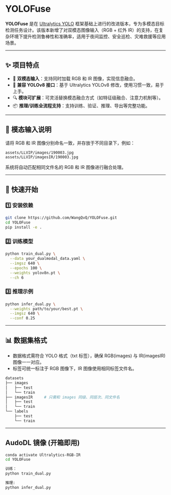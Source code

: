 

# YOLOFuse

**YOLOFuse** 是在 [Ultralytics YOLO](https://github.com/ultralytics/ultralytics) 框架基础上进行的改进版本，专为多模态目标检测任务设计。该版本新增了对双模态图像输入（RGB + 红外 IR）的支持，在复杂环境下提升检测鲁棒性和准确率，适用于夜间监控、安全巡检、灾难救援等应用场景。

---

## ✨ 项目特点

* 🚀 **双模态输入**：支持同时加载 RGB 和 IR 图像，实现信息融合。
* 🔧 **兼容 YOLOv8 接口**：基于 Ultralytics YOLOv8 修改，使用习惯一致，易于上手。
* 🔍 **模块可扩展**：可灵活替换模态融合方式（如特征级融合、注意力机制等）。
* 📦 **推理/训练全流程支持**：支持训练、验证、推理、导出等完整功能。

---


## 🧩 模态输入说明

请将 RGB 和 IR 图像分别命名一致，并存放于不同目录下，例如：

```
assets/LLVIP/images/190003.jpg
assets/LLVIP/imagesIR/190003.jpg
```

系统将自动匹配相同文件名的 RGB 和 IR 图像进行融合处理。

---

## 🚀 快速开始

### 1️⃣ 安装依赖

```bash
git clone https://github.com/WangQvQ/YOLOFuse.git
cd YOLOFuse
pip install -e .
```

### 2️⃣ 训练模型

```bash
python train_dual.py \
  --data your_dualmodal_data.yaml \
  --imgsz 640 \
  --epochs 100 \
  --weights yolov8n.pt \
  --ch 6
```

### 3️⃣ 推理示例

```bash
python infer_dual.py \
  --weights path/to/your/best.pt \
  --imgsz 640 \
  --conf 0.25
```

---

## 📊 数据集格式

* 数据格式需符合 YOLO 格式（txt 标签），确保 RGB(images) 与 IR(imagesIR) 图像一一对应。
* 标签可统一标注于 RGB 图像下，IR 图像使用相同标签文件名。

```bash
datasets
├── images
│   ├── test
│   └── train
├── imagesIR     # 只需和 images 同级、同层次、同文件名
│   ├── test
│   └── train
└── labels
    ├── test
    └── train
```

---


## AudoDL 镜像 (开箱即用)

```bash
conda activate Ultralytics-RGB-IR
cd YOLOFuse

训练：
python train_dual.py

推理:
python infer_dual.py
```